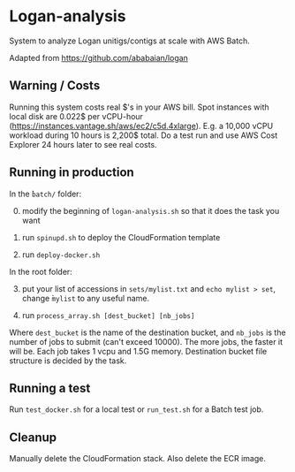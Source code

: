 # Logan-analysis

System to analyze Logan unitigs/contigs at scale with AWS Batch.

Adapted from https://github.com/ababaian/logan

## Warning / Costs

Running this system costs real \$'s in your AWS bill. Spot instances with local disk are 0.022$ per vCPU-hour (https://instances.vantage.sh/aws/ec2/c5d.4xlarge). E.g. a 10,000 vCPU workload during 10 hours is 2,200$ total. Do a test run and use AWS Cost Explorer 24 hours later to see real costs.

## Running in production

In the ̀`batch/` folder:

0) modify the beginning of `logan-analysis.sh` so that it does the task you want

1) run `spinupd.sh` to deploy the CloudFormation template

2) run `deploy-docker.sh`

In the root folder:

3) put your list of accessions in `sets/mylist.txt` and `echo mylist > set`, change ̀`mylist` to any useful name.

4) run `process_array.sh [dest_bucket] [nb_jobs]`

Where `dest_bucket` is the name of the destination bucket, and `nb_jobs` is the number of jobs to submit (can't exceed 10000). The more jobs, the faster it will be. Each job takes 1 vcpu and 1.5G memory. Destination bucket file structure is decided by the task.

## Running a test

Run `test_docker.sh` for a local test or `run_test.sh` for a Batch test job.

## Cleanup

Manually delete the CloudFormation stack. Also delete the ECR image. 

